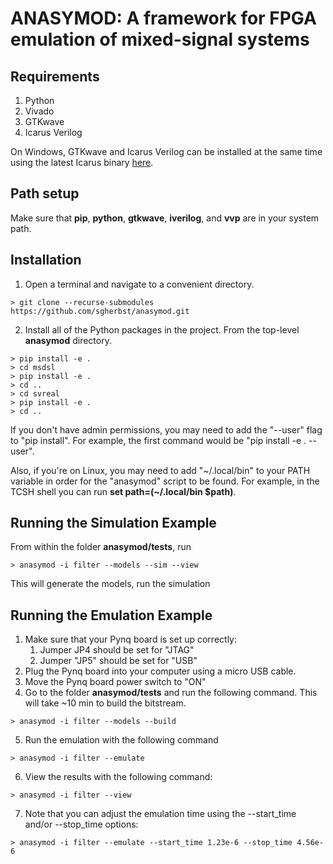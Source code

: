 # ANASYMOD: A framework for FPGA emulation of mixed-signal systems

## Requirements
1. Python
2. Vivado
3. GTKwave
4. Icarus Verilog

On Windows, GTKwave and Icarus Verilog can be installed at the same time using the latest Icarus binary [here](http://bleyer.org/icarus/).

## Path setup

Make sure that **pip**, **python**, **gtkwave**, **iverilog**, and **vvp** are in your system path.

## Installation
1. Open a terminal and navigate to a convenient directory.
```shell
> git clone --recurse-submodules https://github.com/sgherbst/anasymod.git
```
2. Install all of the Python packages in the project.  From the top-level **anasymod** directory.  
```shell
> pip install -e .
> cd msdsl
> pip install -e .
> cd ..
> cd svreal
> pip install -e .
> cd ..
```

If you don't have admin permissions, you may need to add the "--user" flag to "pip install".  For example, the first command would be "pip install -e . --user".

Also, if you're on Linux, you may need to add "\~/.local/bin" to your PATH variable in order for the "anasymod" script to be found.  For example, in the TCSH shell you can run **set path=(\~/.local/bin $path)**. 

## Running the Simulation Example

From within the folder **anasymod/tests**, run

```shell
> anasymod -i filter --models --sim --view
```

This will generate the models, run the simulation

## Running the Emulation Example
1. Make sure that your Pynq board is set up correctly:
    1. Jumper JP4 should be set for "JTAG"
    2. Jumper "JP5" should be set for "USB"
2. Plug the Pynq board into your computer using a micro USB cable.
3. Move the Pynq board power switch to "ON"
4. Go to the folder **anasymod/tests** and run the following command.  This will take ~10 min to build the bitstream.
```shell
> anasymod -i filter --models --build
```
5. Run the emulation with the following command
```shell
> anasymod -i filter --emulate
```
6. View the results with the following command:
```shell
> anasymod -i filter --view
```
7. Note that you can adjust the emulation time using the --start_time and/or --stop_time options:
```shell
> anasymod -i filter --emulate --start_time 1.23e-6 --stop_time 4.56e-6
```
